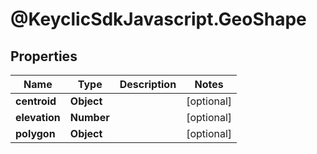 # @KeyclicSdkJavascript.GeoShape

## Properties
Name | Type | Description | Notes
------------ | ------------- | ------------- | -------------
**centroid** | **Object** |  | [optional] 
**elevation** | **Number** |  | [optional] 
**polygon** | **Object** |  | [optional] 


